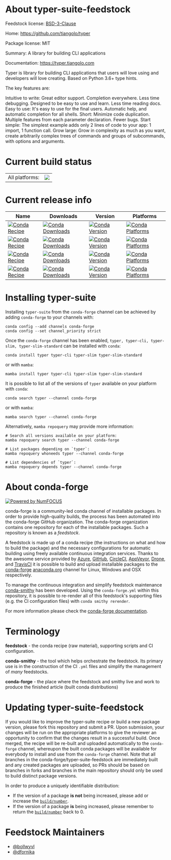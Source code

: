 About typer-suite-feedstock
===========================

Feedstock license: [BSD-3-Clause](https://github.com/conda-forge/typer-feedstock/blob/main/LICENSE.txt)

Home: https://github.com/tiangolo/typer

Package license: MIT

Summary: A library for building CLI applications

Documentation: https://typer.tiangolo.com

Typer is library for building CLI applications that users will love using and developers will love creating. Based on Python 3.6+ type hints.

The key features are:

Intuitive to write: Great editor support. Completion everywhere. Less time debugging. Designed to be easy to use and learn. Less time reading docs.
Easy to use: It's easy to use for the final users. Automatic help, and automatic completion for all shells.
Short: Minimize code duplication. Multiple features from each parameter declaration. Fewer bugs.
Start simple: The simplest example adds only 2 lines of code to your app: 1 import, 1 function call.
Grow large: Grow in complexity as much as you want, create arbitrarily complex trees of commands and groups of subcommands, with options and arguments.


Current build status
====================


<table><tr><td>All platforms:</td>
    <td>
      <a href="https://dev.azure.com/conda-forge/feedstock-builds/_build/latest?definitionId=9586&branchName=main">
        <img src="https://dev.azure.com/conda-forge/feedstock-builds/_apis/build/status/typer-feedstock?branchName=main">
      </a>
    </td>
  </tr>
</table>

Current release info
====================

| Name | Downloads | Version | Platforms |
| --- | --- | --- | --- |
| [![Conda Recipe](https://img.shields.io/badge/recipe-typer-green.svg)](https://anaconda.org/conda-forge/typer) | [![Conda Downloads](https://img.shields.io/conda/dn/conda-forge/typer.svg)](https://anaconda.org/conda-forge/typer) | [![Conda Version](https://img.shields.io/conda/vn/conda-forge/typer.svg)](https://anaconda.org/conda-forge/typer) | [![Conda Platforms](https://img.shields.io/conda/pn/conda-forge/typer.svg)](https://anaconda.org/conda-forge/typer) |
| [![Conda Recipe](https://img.shields.io/badge/recipe-typer--cli-green.svg)](https://anaconda.org/conda-forge/typer-cli) | [![Conda Downloads](https://img.shields.io/conda/dn/conda-forge/typer-cli.svg)](https://anaconda.org/conda-forge/typer-cli) | [![Conda Version](https://img.shields.io/conda/vn/conda-forge/typer-cli.svg)](https://anaconda.org/conda-forge/typer-cli) | [![Conda Platforms](https://img.shields.io/conda/pn/conda-forge/typer-cli.svg)](https://anaconda.org/conda-forge/typer-cli) |
| [![Conda Recipe](https://img.shields.io/badge/recipe-typer--slim-green.svg)](https://anaconda.org/conda-forge/typer-slim) | [![Conda Downloads](https://img.shields.io/conda/dn/conda-forge/typer-slim.svg)](https://anaconda.org/conda-forge/typer-slim) | [![Conda Version](https://img.shields.io/conda/vn/conda-forge/typer-slim.svg)](https://anaconda.org/conda-forge/typer-slim) | [![Conda Platforms](https://img.shields.io/conda/pn/conda-forge/typer-slim.svg)](https://anaconda.org/conda-forge/typer-slim) |
| [![Conda Recipe](https://img.shields.io/badge/recipe-typer--slim--standard-green.svg)](https://anaconda.org/conda-forge/typer-slim-standard) | [![Conda Downloads](https://img.shields.io/conda/dn/conda-forge/typer-slim-standard.svg)](https://anaconda.org/conda-forge/typer-slim-standard) | [![Conda Version](https://img.shields.io/conda/vn/conda-forge/typer-slim-standard.svg)](https://anaconda.org/conda-forge/typer-slim-standard) | [![Conda Platforms](https://img.shields.io/conda/pn/conda-forge/typer-slim-standard.svg)](https://anaconda.org/conda-forge/typer-slim-standard) |

Installing typer-suite
======================

Installing `typer-suite` from the `conda-forge` channel can be achieved by adding `conda-forge` to your channels with:

```
conda config --add channels conda-forge
conda config --set channel_priority strict
```

Once the `conda-forge` channel has been enabled, `typer, typer-cli, typer-slim, typer-slim-standard` can be installed with `conda`:

```
conda install typer typer-cli typer-slim typer-slim-standard
```

or with `mamba`:

```
mamba install typer typer-cli typer-slim typer-slim-standard
```

It is possible to list all of the versions of `typer` available on your platform with `conda`:

```
conda search typer --channel conda-forge
```

or with `mamba`:

```
mamba search typer --channel conda-forge
```

Alternatively, `mamba repoquery` may provide more information:

```
# Search all versions available on your platform:
mamba repoquery search typer --channel conda-forge

# List packages depending on `typer`:
mamba repoquery whoneeds typer --channel conda-forge

# List dependencies of `typer`:
mamba repoquery depends typer --channel conda-forge
```


About conda-forge
=================

[![Powered by
NumFOCUS](https://img.shields.io/badge/powered%20by-NumFOCUS-orange.svg?style=flat&colorA=E1523D&colorB=007D8A)](https://numfocus.org)

conda-forge is a community-led conda channel of installable packages.
In order to provide high-quality builds, the process has been automated into the
conda-forge GitHub organization. The conda-forge organization contains one repository
for each of the installable packages. Such a repository is known as a *feedstock*.

A feedstock is made up of a conda recipe (the instructions on what and how to build
the package) and the necessary configurations for automatic building using freely
available continuous integration services. Thanks to the awesome service provided by
[Azure](https://azure.microsoft.com/en-us/services/devops/), [GitHub](https://github.com/),
[CircleCI](https://circleci.com/), [AppVeyor](https://www.appveyor.com/),
[Drone](https://cloud.drone.io/welcome), and [TravisCI](https://travis-ci.com/)
it is possible to build and upload installable packages to the
[conda-forge](https://anaconda.org/conda-forge) [anaconda.org](https://anaconda.org/)
channel for Linux, Windows and OSX respectively.

To manage the continuous integration and simplify feedstock maintenance
[conda-smithy](https://github.com/conda-forge/conda-smithy) has been developed.
Using the ``conda-forge.yml`` within this repository, it is possible to re-render all of
this feedstock's supporting files (e.g. the CI configuration files) with ``conda smithy rerender``.

For more information please check the [conda-forge documentation](https://conda-forge.org/docs/).

Terminology
===========

**feedstock** - the conda recipe (raw material), supporting scripts and CI configuration.

**conda-smithy** - the tool which helps orchestrate the feedstock.
                   Its primary use is in the construction of the CI ``.yml`` files
                   and simplify the management of *many* feedstocks.

**conda-forge** - the place where the feedstock and smithy live and work to
                  produce the finished article (built conda distributions)


Updating typer-suite-feedstock
==============================

If you would like to improve the typer-suite recipe or build a new
package version, please fork this repository and submit a PR. Upon submission,
your changes will be run on the appropriate platforms to give the reviewer an
opportunity to confirm that the changes result in a successful build. Once
merged, the recipe will be re-built and uploaded automatically to the
`conda-forge` channel, whereupon the built conda packages will be available for
everybody to install and use from the `conda-forge` channel.
Note that all branches in the conda-forge/typer-suite-feedstock are
immediately built and any created packages are uploaded, so PRs should be based
on branches in forks and branches in the main repository should only be used to
build distinct package versions.

In order to produce a uniquely identifiable distribution:
 * If the version of a package **is not** being increased, please add or increase
   the [``build/number``](https://docs.conda.io/projects/conda-build/en/latest/resources/define-metadata.html#build-number-and-string).
 * If the version of a package **is** being increased, please remember to return
   the [``build/number``](https://docs.conda.io/projects/conda-build/en/latest/resources/define-metadata.html#build-number-and-string)
   back to 0.

Feedstock Maintainers
=====================

* [@bollwyvl](https://github.com/bollwyvl/)
* [@dfornika](https://github.com/dfornika/)

